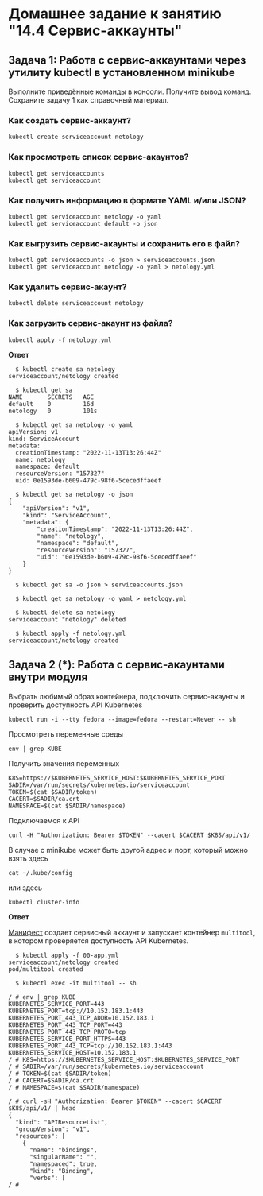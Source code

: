 # Домашнее задание к занятию "14.4 Сервис-аккаунты"

## Задача 1: Работа с сервис-аккаунтами через утилиту kubectl в установленном minikube

Выполните приведённые команды в консоли. Получите вывод команд. Сохраните задачу 1 как справочный материал.

### Как создать сервис-аккаунт?

```
kubectl create serviceaccount netology
```

### Как просмотреть список сервис-акаунтов?

```
kubectl get serviceaccounts
kubectl get serviceaccount
```

### Как получить информацию в формате YAML и/или JSON?

```
kubectl get serviceaccount netology -o yaml
kubectl get serviceaccount default -o json
```

### Как выгрузить сервис-акаунты и сохранить его в файл?

```
kubectl get serviceaccounts -o json > serviceaccounts.json
kubectl get serviceaccount netology -o yaml > netology.yml
```

### Как удалить сервис-акаунт?

```
kubectl delete serviceaccount netology
```

### Как загрузить сервис-акаунт из файла?

```
kubectl apply -f netology.yml
```

**Ответ**

```
  $ kubectl create sa netology
serviceaccount/netology created

  $ kubectl get sa
NAME       SECRETS   AGE
default    0         16d
netology   0         101s

  $ kubectl get sa netology -o yaml
apiVersion: v1
kind: ServiceAccount
metadata:
  creationTimestamp: "2022-11-13T13:26:44Z"
  name: netology
  namespace: default
  resourceVersion: "157327"
  uid: 0e1593de-b609-479c-98f6-5cecedffaeef

  $ kubectl get sa netology -o json
{
    "apiVersion": "v1",
    "kind": "ServiceAccount",
    "metadata": {
        "creationTimestamp": "2022-11-13T13:26:44Z",
        "name": "netology",
        "namespace": "default",
        "resourceVersion": "157327",
        "uid": "0e1593de-b609-479c-98f6-5cecedffaeef"
    }
}

  $ kubectl get sa -o json > serviceaccounts.json

  $ kubectl get sa netology -o yaml > netology.yml

  $ kubectl delete sa netology
serviceaccount "netology" deleted

  $ kubectl apply -f netology.yml
serviceaccount/netology created
```

## Задача 2 (*): Работа с сервис-акаунтами внутри модуля

Выбрать любимый образ контейнера, подключить сервис-акаунты и проверить доступность API Kubernetes

```
kubectl run -i --tty fedora --image=fedora --restart=Never -- sh
```

Просмотреть переменные среды

```
env | grep KUBE
```

Получить значения переменных

```
K8S=https://$KUBERNETES_SERVICE_HOST:$KUBERNETES_SERVICE_PORT
SADIR=/var/run/secrets/kubernetes.io/serviceaccount
TOKEN=$(cat $SADIR/token)
CACERT=$SADIR/ca.crt
NAMESPACE=$(cat $SADIR/namespace)
```

Подключаемся к API

```
curl -H "Authorization: Bearer $TOKEN" --cacert $CACERT $K8S/api/v1/
```

В случае с minikube может быть другой адрес и порт, который можно взять здесь

```
cat ~/.kube/config
```

или здесь

```
kubectl cluster-info
```

**Ответ**

[Манифест](./src/00-app.yml) создает сервисный аккаунт и запускает контейнер `multitool`, в котором проверяется доступность API Kubernetes.

```
  $ kubectl apply -f 00-app.yml 
serviceaccount/netology created
pod/multitool created

  $ kubectl exec -it multitool -- sh

/ # env | grep KUBE
KUBERNETES_SERVICE_PORT=443
KUBERNETES_PORT=tcp://10.152.183.1:443
KUBERNETES_PORT_443_TCP_ADDR=10.152.183.1
KUBERNETES_PORT_443_TCP_PORT=443
KUBERNETES_PORT_443_TCP_PROTO=tcp
KUBERNETES_SERVICE_PORT_HTTPS=443
KUBERNETES_PORT_443_TCP=tcp://10.152.183.1:443
KUBERNETES_SERVICE_HOST=10.152.183.1
/ # K8S=https://$KUBERNETES_SERVICE_HOST:$KUBERNETES_SERVICE_PORT
/ # SADIR=/var/run/secrets/kubernetes.io/serviceaccount
/ # TOKEN=$(cat $SADIR/token)
/ # CACERT=$SADIR/ca.crt
/ # NAMESPACE=$(cat $SADIR/namespace)

/ # curl -sH "Authorization: Bearer $TOKEN" --cacert $CACERT $K8S/api/v1/ | head
{
  "kind": "APIResourceList",
  "groupVersion": "v1",
  "resources": [
    {
      "name": "bindings",
      "singularName": "",
      "namespaced": true,
      "kind": "Binding",
      "verbs": [
/ # 
```
